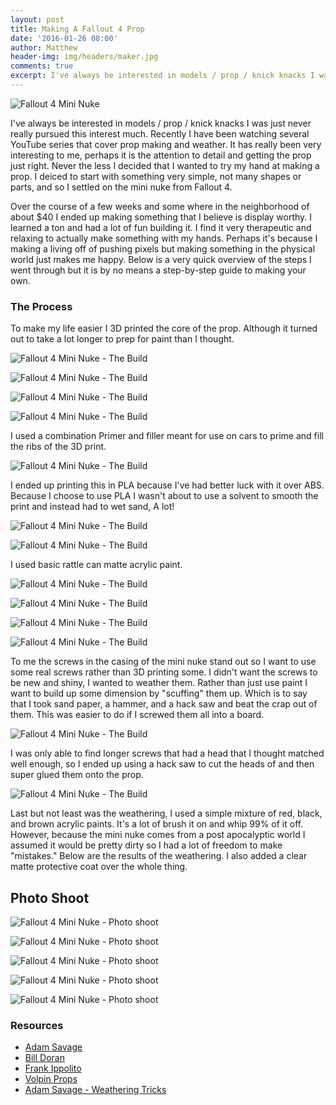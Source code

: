 ```yaml
---
layout: post
title: Making A Fallout 4 Prop
date: '2016-01-26 08:00'
author: Matthew
header-img: img/headers/maker.jpg
comments: true
excerpt: I've always be interested in models / prop / knick knacks I was just never really pursued this interest much. Recently I have been watching several YouTube series that cover prop making and weather. It has really been very interesting to me, perhaps it is the attention to detail and getting the prop just right. Never the less I decided that I wanted to try my hand at making a prop. I deiced to start with something very simple, not many shapes or parts, and so I settled on the mini nuke from Fallout 4.
---
```


![Fallout 4 Mini Nuke](/img/posts/propMaking/IMG_8030.jpg)

I've always be interested in models / prop / knick knacks I was just never really pursued this interest much. Recently I have been watching several YouTube series that cover prop making and weather. It has really been very interesting to me, perhaps it is the attention to detail and getting the prop just right. Never the less I decided that I wanted to try my hand at making a prop. I deiced to start with something very simple, not many shapes or parts, and so I settled on the mini nuke from Fallout 4.

Over the course of a few weeks and some where in the neighborhood of about $40 I ended up making something that I believe is display worthy. I learned a ton and had a lot of fun building it. I find it very therapeutic and relaxing to actually make something with my hands. Perhaps it's because I making a living off of pushing pixels but making something in the physical world just makes me happy. Below is a very quick overview of the steps I went through but it is by no means a step-by-step guide to making your own.

### The Process
To make my life easier I 3D printed the core of the prop. Although it turned out to take a lot longer to prep for paint than I thought.

![Fallout 4 Mini Nuke - The Build](/img/posts/propMaking/process-1.jpg)

![Fallout 4 Mini Nuke - The Build](/img/posts/propMaking/process-2.jpg)

![Fallout 4 Mini Nuke - The Build](/img/posts/propMaking/process-3.jpg)

![Fallout 4 Mini Nuke - The Build](/img/posts/propMaking/process-4.jpg)

I used a combination Primer and filler meant for use on cars to prime and fill the ribs of the 3D print.

![Fallout 4 Mini Nuke - The Build](/img/posts/propMaking/process-5.jpg)

I ended up printing this in PLA because I've had better luck with it over ABS. Because I choose to use PLA I wasn't about to use a solvent to smooth the print and instead had to wet sand, A lot!

![Fallout 4 Mini Nuke - The Build](/img/posts/propMaking/process-6.jpg)

![Fallout 4 Mini Nuke - The Build](/img/posts/propMaking/process-7.jpg)

I used basic rattle can matte acrylic paint.

![Fallout 4 Mini Nuke - The Build](/img/posts/propMaking/process-8.jpg)

![Fallout 4 Mini Nuke - The Build](/img/posts/propMaking/process-9.jpg)

![Fallout 4 Mini Nuke - The Build](/img/posts/propMaking/process-10.jpg)

![Fallout 4 Mini Nuke - The Build](/img/posts/propMaking/process-11.jpg)

To me the screws in the casing of the mini nuke stand out so I want to use some real screws rather than 3D printing some. I didn't want the screws to be new and shiny, I wanted to weather them. Rather than just use paint I want to build up some dimension by "scuffing" them up. Which is to say that I took sand paper, a hammer, and a hack saw and beat the crap out of them. This was easier to do if I screwed them all into a board.

![Fallout 4 Mini Nuke - The Build](/img/posts/propMaking/process-12.jpg)

I was only able to find longer screws that had a head that I thought matched well enough, so I ended up using a hack saw to cut the heads of and then super glued them onto the prop.

![Fallout 4 Mini Nuke - The Build](/img/posts/propMaking/process-13.jpg)

Last but not least was the weathering, I used a simple mixture of red, black, and brown acrylic paints. It's a lot of brush it on and whip 99% of it off. However, because the mini nuke comes from a post apocalyptic world I assumed it would be pretty dirty so I had a lot of freedom to make "mistakes." Below are the results of the weathering. I also added a clear matte protective coat over the whole thing.

## Photo Shoot
![Fallout 4 Mini Nuke - Photo shoot](/img/posts/propMaking/IMG_8018-Edit.jpg)

![Fallout 4 Mini Nuke - Photo shoot](/img/posts/propMaking/IMG_8025.jpg)

![Fallout 4 Mini Nuke - Photo shoot](/img/posts/propMaking/IMG_8014-Edit.jpg)

![Fallout 4 Mini Nuke - Photo shoot](/img/posts/propMaking/IMG_8016.jpg)

![Fallout 4 Mini Nuke - Photo shoot](/img/posts/propMaking/IMG_8027.jpg)

### Resources
 * [Adam Savage](https://twitter.com/donttrythis)
 * [Bill Doran](https://twitter.com/chinbeard)
 * [Frank Ippolito](https://twitter.com/FrankIppolito)
 * [Volpin Props](https://twitter.com/volpinprops)
 * [Adam Savage - Weathering Tricks](http://www.tested.com/art/makers/453823-one-day-builds-adam-savage-demonstrates-weathering-tricks/)
